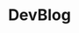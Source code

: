 ---
type: index
title: DevBlog
TopBanner:
    - Github is just a base for tons of my pet projects.
    - While you read this I have already created new repo.
    - I'm very curious at any current physical, math or cultural researching, so I wish to find myself while helping to real scientists.
    - And I see my own purpose in developing some useful things which can help to make new discoveries (or just for fun).
Bottom: Right now I just want to have my personal page to share my CV and my ideas.
---